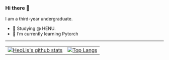 ### Hi there 👋
I am a third-year undergraduate.


- 🔭 Studying @ HENU.
- 🌱 I’m currently learning Pytorch 
----

|||
|--|--|
|[![HeoLis's github stats](https://github-readme-stats.vercel.app/api?username=Watermelon-henu&theme=radical&count_private=true&hide=contribs)](https://github.com/anuraghazra/github-readme-stats) | [![Top Langs](https://github-readme-stats.vercel.app/api/top-langs/?username=Watermelon-henu&theme=radical&hide=javascript,html,css&layout=compact)](https://github.com/anuraghazra/github-readme-stats)|
